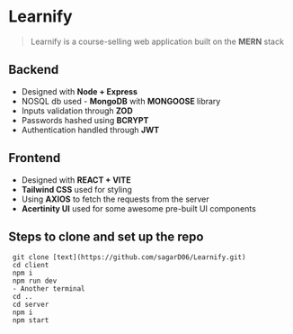# Learnify

> Learnify is a course-selling web application built on the **MERN** stack

## Backend
- Designed with **Node + Express**
- NOSQL db used - **MongoDB** with **MONGOOSE** library
- Inputs validation through **ZOD**
- Passwords hashed using **BCRYPT** 
- Authentication handled through **JWT**

## Frontend
- Designed with **REACT + VITE**
- **Tailwind CSS** used for styling
- Using **AXIOS** to fetch the requests from the server
- **Acertinity UI** used for some awesome pre-built UI components
 
 ## Steps to clone and set up the repo
 ```
  git clone [text](https://github.com/sagarD06/Learnify.git)
  cd client
  npm i
  npm run dev
  - Another terminal
  cd ..
  cd server
  npm i
  npm start
 ```
